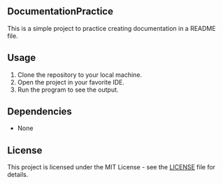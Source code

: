 ## DocumentationPractice
This is a simple project to practice creating documentation in a README file.

## Usage
1. Clone the repository to your local machine.
2. Open the project in your favorite IDE.
3. Run the program to see the output.

## Dependencies
- None

## License
This project is licensed under the MIT License - see the [LICENSE](LICENSE) file for details.
